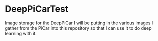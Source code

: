 # DeepPiCarTest
Image storage for the DeepPiCar
I will be putting in the various images I gather from the PiCar into this repository so that I can use it to do deep learning with it.
